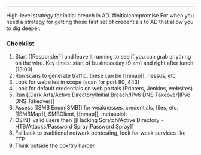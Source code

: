 -- -
High-level strategy for initial breach in AD. #initialcompromise 
For when you need a strategy for getting those first set of credentials to AD that allow you to dig deeper. 
### Checklist
1. Start [[Responder]] and leave it running to see if you can grab anything on the wire. Key times: start of business day (9 am) and right after lunch (13:00)
2. Run scans to generate traffic, these can be [[nmap]], nessus, etc
3. Look for websites in scope (scan for port 80, 443)
4. Look for default credentials on web portals (Printers, Jenkins, websites)
5. Run [[Dark Arts/Active Directory/Initial Breach/IPv6 DNS Takeover|IPv6 DNS Takeover]]
6. Assess [[SMB Enum|SMB]] for weaknesses, credentials, files, etc. [[SMBMap]], SMBClient, [[nmap]], metasploit
7. OSINT valid users then [[Hacking Scratch/Active Directory - HTB/Attacks/Password Spray|Password Spray]]
8. Fallback to traditional network pentesting, look for weak services like FTP
9. Think outside the box/try harder